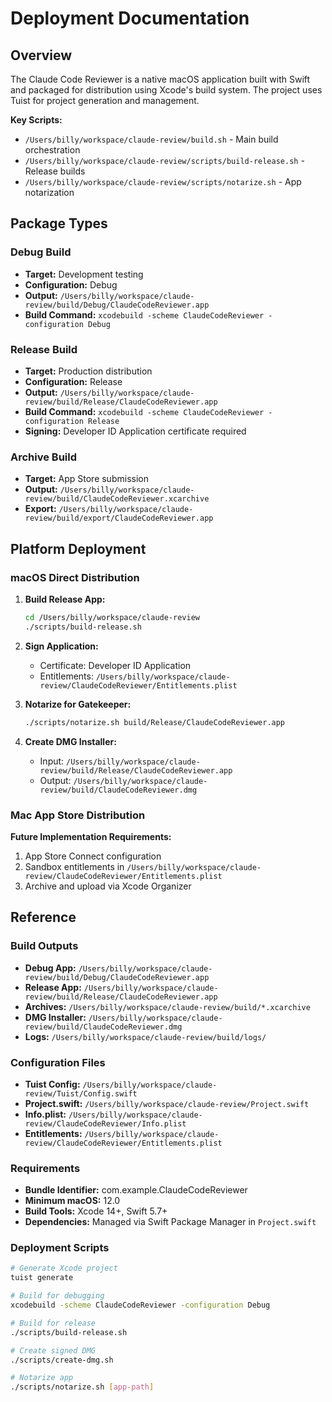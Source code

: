 <!-- Generated: 2025-01-25 00:00:00 UTC -->

# Deployment Documentation

## Overview

The Claude Code Reviewer is a native macOS application built with Swift and packaged for distribution using Xcode's build system. The project uses Tuist for project generation and management.

**Key Scripts:**
- `/Users/billy/workspace/claude-review/build.sh` - Main build orchestration
- `/Users/billy/workspace/claude-review/scripts/build-release.sh` - Release builds
- `/Users/billy/workspace/claude-review/scripts/notarize.sh` - App notarization

## Package Types

### Debug Build
- **Target:** Development testing
- **Configuration:** Debug
- **Output:** `/Users/billy/workspace/claude-review/build/Debug/ClaudeCodeReviewer.app`
- **Build Command:** `xcodebuild -scheme ClaudeCodeReviewer -configuration Debug`

### Release Build
- **Target:** Production distribution
- **Configuration:** Release
- **Output:** `/Users/billy/workspace/claude-review/build/Release/ClaudeCodeReviewer.app`
- **Build Command:** `xcodebuild -scheme ClaudeCodeReviewer -configuration Release`
- **Signing:** Developer ID Application certificate required

### Archive Build
- **Target:** App Store submission
- **Output:** `/Users/billy/workspace/claude-review/build/ClaudeCodeReviewer.xcarchive`
- **Export:** `/Users/billy/workspace/claude-review/build/export/ClaudeCodeReviewer.app`

## Platform Deployment

### macOS Direct Distribution
1. **Build Release App:**
   ```bash
   cd /Users/billy/workspace/claude-review
   ./scripts/build-release.sh
   ```

2. **Sign Application:**
   - Certificate: Developer ID Application
   - Entitlements: `/Users/billy/workspace/claude-review/ClaudeCodeReviewer/Entitlements.plist`

3. **Notarize for Gatekeeper:**
   ```bash
   ./scripts/notarize.sh build/Release/ClaudeCodeReviewer.app
   ```

4. **Create DMG Installer:**
   - Input: `/Users/billy/workspace/claude-review/build/Release/ClaudeCodeReviewer.app`
   - Output: `/Users/billy/workspace/claude-review/build/ClaudeCodeReviewer.dmg`

### Mac App Store Distribution
**Future Implementation Requirements:**
1. App Store Connect configuration
2. Sandbox entitlements in `/Users/billy/workspace/claude-review/ClaudeCodeReviewer/Entitlements.plist`
3. Archive and upload via Xcode Organizer

## Reference

### Build Outputs
- **Debug App:** `/Users/billy/workspace/claude-review/build/Debug/ClaudeCodeReviewer.app`
- **Release App:** `/Users/billy/workspace/claude-review/build/Release/ClaudeCodeReviewer.app`
- **Archives:** `/Users/billy/workspace/claude-review/build/*.xcarchive`
- **DMG Installer:** `/Users/billy/workspace/claude-review/build/ClaudeCodeReviewer.dmg`
- **Logs:** `/Users/billy/workspace/claude-review/build/logs/`

### Configuration Files
- **Tuist Config:** `/Users/billy/workspace/claude-review/Tuist/Config.swift`
- **Project.swift:** `/Users/billy/workspace/claude-review/Project.swift`
- **Info.plist:** `/Users/billy/workspace/claude-review/ClaudeCodeReviewer/Info.plist`
- **Entitlements:** `/Users/billy/workspace/claude-review/ClaudeCodeReviewer/Entitlements.plist`

### Requirements
- **Bundle Identifier:** com.example.ClaudeCodeReviewer
- **Minimum macOS:** 12.0
- **Build Tools:** Xcode 14+, Swift 5.7+
- **Dependencies:** Managed via Swift Package Manager in `Project.swift`

### Deployment Scripts
```bash
# Generate Xcode project
tuist generate

# Build for debugging
xcodebuild -scheme ClaudeCodeReviewer -configuration Debug

# Build for release
./scripts/build-release.sh

# Create signed DMG
./scripts/create-dmg.sh

# Notarize app
./scripts/notarize.sh [app-path]
```